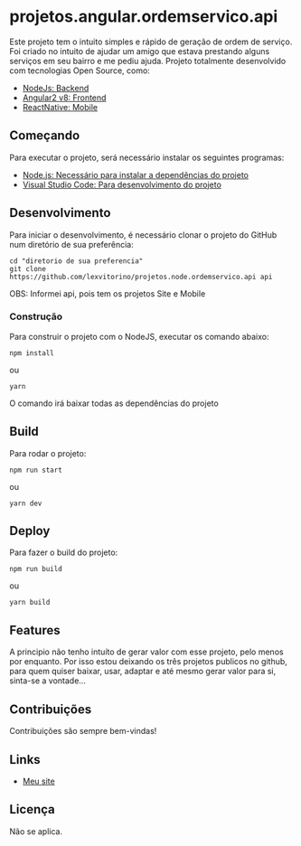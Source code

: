 # projetos.angular.ordemservico.api
Este projeto tem o intuito simples e rápido de geração de ordem de serviço. Foi criado no intuito de ajudar um amigo que estava prestando alguns serviços em seu bairro e me pediu ajuda. Projeto totalmente desenvolvido com tecnologias Open Source, como: 

- [NodeJs: Backend](https://github.com/lexvitorino/projetos.node.ordemservico.api)
- [Angular2 v8: Frontend](https://github.com/lexvitorino/projetos.angular.ordemservico.site)
- [ReactNative: Mobile](https://github.com/lexvitorino/projetos.reactnative.ordemservico.mobile)

## Começando

Para executar o projeto, será necessário instalar os seguintes programas:

- [Node.js: Necessário para instalar a dependências do projeto](https://nodejs.org/pt-br/download/)
- [Visual Studio Code: Para desenvolvimento do projeto](https://code.visualstudio.com/download)

## Desenvolvimento

Para iniciar o desenvolvimento, é necessário clonar o projeto do GitHub num diretório de sua preferência:

```shell
cd "diretorio de sua preferencia"
git clone https://github.com/lexvitorino/projetos.node.ordemservico.api api
```

OBS: Informei api, pois tem os projetos Site e Mobile 

### Construção

Para construir o projeto com o NodeJS, executar os comando abaixo:

```shell
npm install
```
ou

```shell
yarn
```

O comando irá baixar todas as dependências do projeto

## Build

Para rodar o projeto:

```shell
npm run start
```
ou

```shell
yarn dev
```

## Deploy

Para fazer o build do projeto:

```shell
npm run build
```
ou

```shell
yarn build
```

## Features

A principio não tenho intuíto de gerar valor com esse projeto, pelo menos por enquanto. Por isso estou deixando os três projetos publicos no github, para quem quiser baixar, usar, adaptar e até mesmo gerar valor para si, sinta-se a vontade...

## Contribuições

Contribuições são sempre bem-vindas!

## Links

- [Meu site](http://mi7dev.com.br)

## Licença

Não se aplica.


